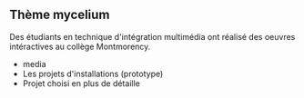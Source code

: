 ## Thème mycelium

Des étudiants en technique d'intégration multimédia ont réalisé des oeuvres intéractives au collège Montmorency.

- media
- Les projets d'installations (prototype) 
- Projet choisi en plus de détaille
